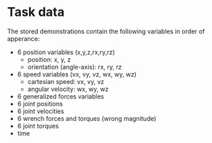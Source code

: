 # Task data

The stored demonstrations contain the following variables in order of apperance:
  - 6 position variables (x,y,z,rx,ry,rz)
    - position: x, y, z
    - orientation (angle-axis): rx, ry, rz
  - 6 speed variables (vx, vy, vz, wx, wy, wz)
    - cartesian speed: vx, vy, vz
    - angular velocity: wx, wy, wz
  - 6 generalized forces variables
  - 6 joint positions
  - 6 joint velocities
  - 6 wrench forces and torques (wrong magnitude)
  - 6 joint torques
  - time
